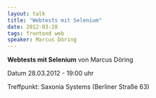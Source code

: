 ```yaml
---
layout: talk
title: "Webtests mit Selenium"
date: 2012-03-28
tags: frontend web
speaker: Marcus Döring
---
```


**Webtests mit Selenium** von Marcus Döring 

Datum 28.03.2012 - 19:00 uhr

Treffpunkt: Saxonia Systems (Berliner Straße 63)